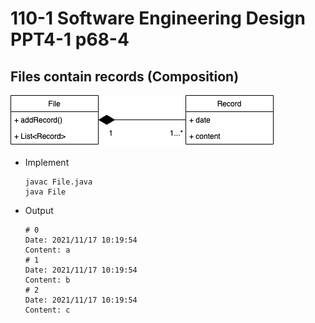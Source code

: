 # 110-1 Software Engineering Design PPT4-1 p68-4

## Files contain records (Composition)

![](https://github.com/anitalu724/110-1_Software_Engineering_Design/blob/main/practice/record/record1.jpg)


* Implement
    ```
    javac File.java
    java File     
    ```

* Output
    ```
    # 0
    Date: 2021/11/17 10:19:54
    Content: a
    # 1
    Date: 2021/11/17 10:19:54
    Content: b
    # 2
    Date: 2021/11/17 10:19:54
    Content: c
    ```
